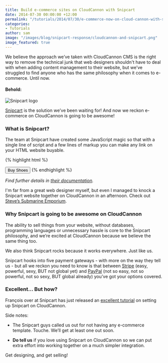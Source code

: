 ```yaml
---
title: Build e-commerce sites on CloudCannon with Snipcart
date: 2014-07-30 00:00:00 +12:00
permalink: "/tutorials/2014/07/30/e-commerce-now-on-cloud-cannon-with-snipcart.html"
categories:
- Tutorials
author: sam
image: "/images/blog/snipcart-response/cloudcannon-and-snipcart.png"
image_featured: true
---
```


We believe the approach we’ve taken with CloudCannon CMS is the right way to remove the technical junk that web designers shouldn't have to deal with when adding content management to their website, but we’ve struggled to find anyone who has the same philosophy when it comes to e-commerce. Until now.

#### Behold:

![Snipcart logo](/images/blog/snipcart-response/snipcart.png)

[Snipcart](http://www.snipcart.com) is the solution we’ve been waiting for! And now we reckon e-commerce on CloudCannon is going to be awesome!

### What is Snipcart?

The team at Snipcart have created some JavaScript magic so that with a single line of script and a few lines of markup you can make any link on your HTML website buyable.

{% highlight html %}
<script type="text/javascript"
  id="snipcart"
  src="https://app.snipcart.com/scripts/snipcart.js"
  data-api-key="{YOUR_API_KEY}">
</script>

<button class="snipcart-add-item"
  data-item-id="42"
  data-item-name="Shoes"
  data-item-price="10.00"
  data-item-url="/store">
  Buy Shoes
</button>
{% endhighlight %}

*Find further details in [their documentation](http://docs.snipcart.com/getting-started/installation).*

I'm far from a great web designer myself, but even I managed to knock a Snipcart website together on CloudCannon in an afternoon. Check out [Steve’s Submarine Emporium](http://sse.cloudvent.net/).

### Why Snipcart is going to be awesome on CloudCannon

The ability to sell things from your website, without databases, programming languages or unnecessary hassle is core to the Snipcart philosophy, and we’re excited at CloudCannon because we believe the same thing too.

We also think Snipcart rocks because it works everywhere. Just like us.

Snipcart hooks into five payment gateways - with more on the way they tell us - but all we reckon you need to know is that between [Stripe](https://stripe.com/) (easy, powerful, sexy, BUT not global yet) and [PayPal](https://www.paypal.com/) (not so easy, not so powerful, not so sexy, BUT global already) you’ve got your options covered.

### Excellent... But how?

François over at Snipcart has just released an [excellent tutorial](https://snipcart.com/blog/how-to-sell-online-with-cloudcannon) on setting up Snipcart on CloudCannon.

Side notes:

- The Snipcart guys called us out for not having any e-commerce template. Touche. We’ll get at least one out soon.

- **Do tell us** if you love using Snipcart on CloudCannon so we can put extra effort into working together on a much simpler integration.

Get designing, and get selling!
